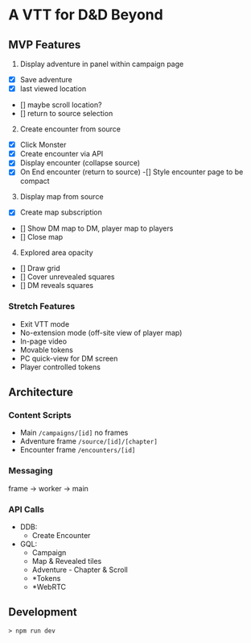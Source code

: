 # A VTT for D&D Beyond

## MVP Features

1. Display adventure in panel within campaign page
  - [x] Save adventure 
  - [x] last viewed location
  - [] maybe scroll location?
  - [] return to source selection
2. Create encounter from source
  -[x] Click Monster
  -[x] Create encounter via API
  -[x] Display encounter (collapse source)
  -[x] On End encounter (return to source)
  -[] Style encounter page to be compact
3. Display map from source
  - [x] Create map subscription
  - [] Show DM map to DM, player map to players
  - [] Close map
4. Explored area opacity
  - [] Draw grid
  - [] Cover unrevealed squares
  - [] DM reveals squares

### Stretch Features
- Exit VTT mode
- No-extension mode (off-site view of player map)
- In-page video
- Movable tokens
- PC quick-view for DM screen
- Player controlled tokens

## Architecture

### Content Scripts
- Main `/campaigns/[id]` no frames
- Adventure frame `/source/[id]/[chapter]`
- Encounter frame `/encounters/[id]`

### Messaging

frame -> worker -> main

### API Calls

- DDB:
  - Create Encounter
- GQL:
  - Campaign
  - Map & Revealed tiles
  - Adventure - Chapter & Scroll
  - *Tokens
  - *WebRTC

## Development
`> npm run dev`